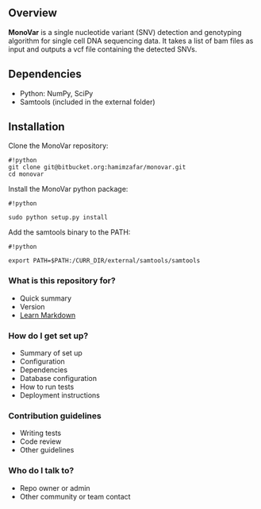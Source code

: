 ## Overview ##

**MonoVar** is a single nucleotide variant (SNV) detection and genotyping algorithm for single cell DNA sequencing data. It takes a list of bam files as input and outputs a vcf file containing the detected SNVs.

## Dependencies ##

* Python: NumPy, SciPy
* Samtools (included in the external folder)

## Installation ##

Clone the MonoVar repository: 

```
#!python
git clone git@bitbucket.org:hamimzafar/monovar.git
cd monovar

```
Install the MonoVar python package:

```
#!python

sudo python setup.py install
```

Add the samtools binary to the PATH:

```
#!python

export PATH=$PATH:/CURR_DIR/external/samtools/samtools
```



### What is this repository for? ###

* Quick summary
* Version
* [Learn Markdown](https://bitbucket.org/tutorials/markdowndemo)

### How do I get set up? ###

* Summary of set up
* Configuration
* Dependencies
* Database configuration
* How to run tests
* Deployment instructions

### Contribution guidelines ###

* Writing tests
* Code review
* Other guidelines

### Who do I talk to? ###

* Repo owner or admin
* Other community or team contact